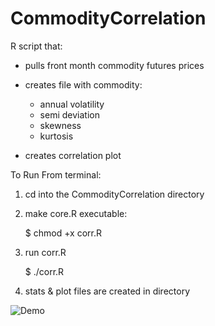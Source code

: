 # CommodityCorrelation

R script that:

* pulls front month commodity futures prices

* creates file with commodity:
  * annual volatility
  * semi deviation
  * skewness
  * kurtosis

* creates correlation plot



To Run From terminal:

  1) cd into the CommodityCorrelation directory


  2) make core.R executable:

      $ chmod +x corr.R


  4) run corr.R

      $ ./corr.R


  5) stats & plot files are created in directory

 

![Demo](https://cloud.githubusercontent.com/assets/11936956/12631584/b027fb68-c517-11e5-8a5a-42f7a1cd33c4.png)
